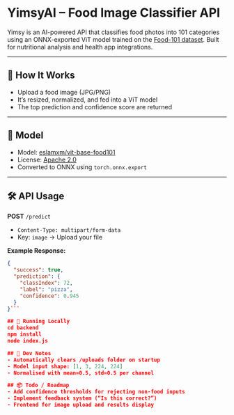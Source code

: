 # YimsyAI – Food Image Classifier API

Yimsy is an AI-powered API that classifies food photos into 101 categories using an ONNX-exported ViT model trained on the [Food-101 dataset](https://data.vision.ee.ethz.ch/cvl/datasets_extra/food-101/). Built for nutritional analysis and health app integrations.

---

## 🔧 How It Works

- Upload a food image (JPG/PNG)
- It’s resized, normalized, and fed into a ViT model
- The top prediction and confidence score are returned

---

## 🧠 Model

- Model: [eslamxm/vit-base-food101](https://huggingface.co/eslamxm/vit-base-food101)
- License: [Apache 2.0](https://www.apache.org/licenses/LICENSE-2.0)
- Converted to ONNX using `torch.onnx.export`

---

## 🛠 API Usage

**POST** `/predict`

- `Content-Type: multipart/form-data`
- Key: `image` → Upload your file

**Example Response:**
```json
{
  "success": true,
  "prediction": {
    "classIndex": 72,
    "label": "pizza",
    "confidence": 0.945
  }
}```

## 🚀 Running Locally
cd backend
npm install
node index.js

## 🧹 Dev Notes
- Automatically clears /uploads folder on startup
- Model input shape: [1, 3, 224, 224]
- Normalised with mean=0.5, std=0.5 per channel

## 📦 Todo / Roadmap
- Add confidence thresholds for rejecting non-food inputs
- Implement feedback system (“Is this correct?”)
- Frontend for image upload and results display